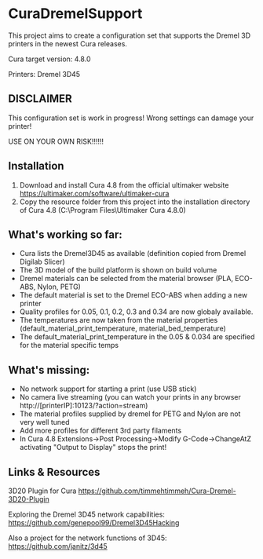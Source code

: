 # CuraDremelSupport
This project aims to create a configuration set that supports the Dremel 3D printers in the newest Cura releases.

Cura target version: 4.8.0

Printers: Dremel 3D45

## DISCLAIMER
This configuration set is work in progress! Wrong settings can damage your printer!

USE ON YOUR OWN RISK!!!!!!

## Installation
1. Download and install Cura 4.8 from the official ultimaker website https://ultimaker.com/software/ultimaker-cura
2. Copy the resource folder from this project into the installation directory of Cura 4.8 (C:\Program Files\Ultimaker Cura 4.8.0\)

## What's working so far:
- Cura lists the Dremel3D45 as available (definition copied from Dremel Digilab Slicer)
- The 3D model of the build platform is shown on build volume
- Dremel materials can be selected from the material browser (PLA, ECO-ABS, Nylon, PETG)
- The default material is set to the Dremel ECO-ABS when adding a new printer
- Quality profiles for 0.05, 0.1, 0.2, 0.3 and 0.34 are now globaly available.
- The temperatures are now taken from the material properties (default_material_print_temperature, material_bed_temperature)
- The default_material_print_temperature in the 0.05 & 0.034 are specified for the material specific temps

## What's missing:
- No network support for starting a print (use USB stick)
- No camera live streaming (you can watch your prints in any browser http://[printerIP]:10123/?action=stream)
- The material profiles supplied by dremel for PETG and Nylon are not very well tuned
- Add more profiles for different 3rd party filaments
- In Cura 4.8 Extensions->Post Processing->Modify G-Code->ChangeAtZ activating "Output to Display" stops the print!

## Links & Resources
3D20 Plugin for Cura https://github.com/timmehtimmeh/Cura-Dremel-3D20-Plugin

Exploring the Dremel 3D45 network capabilities: https://github.com/genepool99/Dremel3D45Hacking

Also a project for the network functions of 3D45: https://github.com/janitz/3d45
